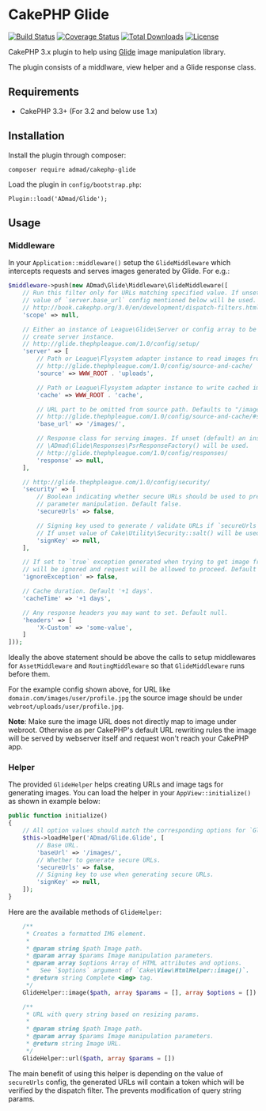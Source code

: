 # CakePHP Glide

[![Build Status](https://img.shields.io/travis/ADmad/cakephp-glide/master.svg?style=flat-square)](https://travis-ci.org/ADmad/cakephp-glide)
[![Coverage Status](https://img.shields.io/codecov/c/github/ADmad/cakephp-glide.svg?style=flat-square)](https://codecov.io/github/ADmad/cakephp-glide)
[![Total Downloads](https://img.shields.io/packagist/dt/ADmad/cakephp-glide.svg?style=flat-square)](https://packagist.org/packages/ADmad/cakephp-glide)
[![License](https://img.shields.io/badge/license-MIT-blue.svg?style=flat-square)](LICENSE.txt)

CakePHP 3.x plugin to help using [Glide](http://glide.thephpleague.com/) image manipulation library.

The plugin consists of a middlware, view helper and a Glide response class.

## Requirements

* CakePHP 3.3+ (For 3.2 and below use 1.x)

## Installation

Install the plugin through composer:

```
composer require admad/cakephp-glide
```

Load the plugin in `config/bootstrap.php`:

```
Plugin::load('ADmad/Glide');
```

## Usage

### Middleware

In your `Application::middleware()` setup the `GlideMiddleware` which intercepts
requests and serves images generated by Glide. For e.g.:

```php
$middleware->push(new ADmad\Glide\Middleware\GlideMiddleware([
    // Run this filter only for URLs matching specified value. If unset the
    // value of `server.base_url` config mentioned below will be used.
    // http://book.cakephp.org/3.0/en/development/dispatch-filters.html#conditionally-applying-filters
    'scope' => null,

    // Either an instance of League\Glide\Server or config array to be used to
    // create server instance.
    // http://glide.thephpleague.com/1.0/config/setup/
    'server' => [
        // Path or League\Flysystem adapter instance to read images from.
        // http://glide.thephpleague.com/1.0/config/source-and-cache/
        'source' => WWW_ROOT . 'uploads',

        // Path or League\Flysystem adapter instance to write cached images to.
        'cache' => WWW_ROOT . 'cache',

        // URL part to be omitted from source path. Defaults to "/images/"
        // http://glide.thephpleague.com/1.0/config/source-and-cache/#set-a-base-url
        'base_url' => '/images/',

        // Response class for serving images. If unset (default) an instance of
        // \ADmad\Glide\Responses\PsrResponseFactory() will be used.
        // http://glide.thephpleague.com/1.0/config/responses/
        'response' => null,
    ],

    // http://glide.thephpleague.com/1.0/config/security/
    'security' => [
        // Boolean indicating whether secure URLs should be used to prevent URL
        // parameter manipulation. Default false.
        'secureUrls' => false,

        // Signing key used to generate / validate URLs if `secureUrls` is `true`.
        // If unset value of Cake\Utility\Security::salt() will be used.
        'signKey' => null,
    ],

    // If set to `true` exception generated when trying to get image from Glide
    // will be ignored and request will be allowed to proceed. Default false.
    'ignoreException' => false,

    // Cache duration. Default '+1 days'.
    'cacheTime' => '+1 days',

    // Any response headers you may want to set. Default null.
    'headers' => [
        'X-Custom' => 'some-value',
    ]
]));
```

Ideally the above statement should be above the calls to setup middlewares for
`AssetMiddleware` and `RoutingMiddleware` so that `GlideMiddleware` runs before them.

For the example config shown above, for URL like `domain.com/images/user/profile.jpg`
the source image should be under `webroot/uploads/user/profile.jpg`.

__Note__: Make sure the image URL does not directly map to image under webroot.
Otherwise as per CakePHP's default URL rewriting rules the image will be served by
webserver itself and request won't reach your CakePHP app.

### Helper

The provided `GlideHelper` helps creating URLs and image tags for generating
images. You can load the helper in your `AppView::initialize()` as shown in
example below:

```php
public function initialize()
{
    // All option values should match the corresponding options for `GlideFilter`.
    $this->loadHelper('ADmad/Glide.Glide', [
        // Base URL.
        'baseUrl' => '/images/',
        // Whether to generate secure URLs.
        'secureUrls' => false,
        // Signing key to use when generating secure URLs.
        'signKey' => null,
    ]);
}

```

Here are the available methods of `GlideHelper`:

```php
    /**
     * Creates a formatted IMG element.
     *
     * @param string $path Image path.
     * @param array $params Image manipulation parameters.
     * @param array $options Array of HTML attributes and options.
     *   See `$options` argument of `Cake\View\HtmlHelper::image()`.
     * @return string Complete <img> tag.
     */
    GlideHelper::image($path, array $params = [], array $options = [])

    /**
     * URL with query string based on resizing params.
     *
     * @param string $path Image path.
     * @param array $params Image manipulation parameters.
     * @return string Image URL.
     */
    GlideHelper::url($path, array $params = [])
```

The main benefit of using this helper is depending on the value of `secureUrls`
config, the generated URLs will contain a token which will be verified by the
dispatch filter. The prevents modification of query string params.
